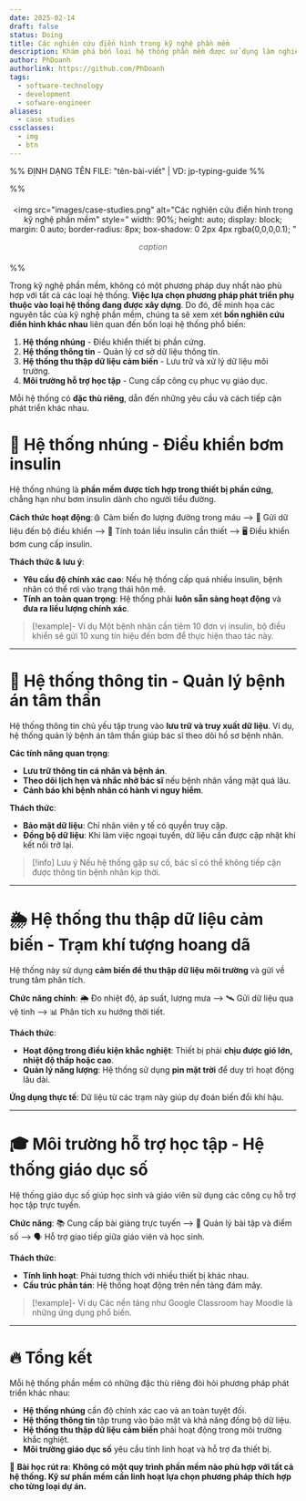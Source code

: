 ```yaml
---
date: 2025-02-14
draft: false
status: Doing
title: Các nghiên cứu điển hình trong kỹ nghệ phần mềm
description: Khám phá bốn loại hệ thống phần mềm được sử dụng làm nghiên cứu điển hình trong kỹ nghệ phần mềm. Mỗi loại mang đến những thách thức và bài học thực tiễn quan trọng.
author: PhDoanh
authorlink: https://github.com/PhDoanh
tags:
  - software-technology
  - development
  - sofware-engineer
aliases:
  - case studies
cssclasses:
  - img
  - btn
---
```

%% ĐỊNH DẠNG TÊN FILE: "tên-bài-viết" | VD: jp-typing-guide %%

%% <figure style="text-align: center; margin: 20px auto;">
  <img 
    src="images/case-studies.png"
    alt="Các nghiên cứu điển hình trong kỹ nghệ phần mềm" 
    style="
      width: 90%;
      height: auto;
      display: block;
      margin: 0 auto;
      border-radius: 8px;
      box-shadow: 0 2px 4px rgba(0,0,0,0.1);
    "
  >
  <figcaption style="
    font-style: italic;
    color: #666;
    margin-top: 10px;
    font-size: 1em;
    padding: 0 10px;
  ">
    <em>caption</em>
  </figcaption>
</figure> %%

Trong kỹ nghệ phần mềm, không có một phương pháp duy nhất nào phù hợp với tất cả các loại hệ thống. **Việc lựa chọn phương pháp phát triển phụ thuộc vào loại hệ thống đang được xây dựng**. Do đó, để minh họa các nguyên tắc của kỹ nghệ phần mềm, chúng ta sẽ xem xét **bốn nghiên cứu điển hình khác nhau** liên quan đến bốn loại hệ thống phổ biến:

1. **Hệ thống nhúng** - Điều khiển thiết bị phần cứng.
2. **Hệ thống thông tin** - Quản lý cơ sở dữ liệu thông tin.
3. **Hệ thống thu thập dữ liệu cảm biến** - Lưu trữ và xử lý dữ liệu môi trường.
4. **Môi trường hỗ trợ học tập** - Cung cấp công cụ phục vụ giáo dục.

Mỗi hệ thống có **đặc thù riêng**, dẫn đến những yêu cầu và cách tiếp cận phát triển khác nhau.

# 💉 Hệ thống nhúng - Điều khiển bơm insulin

Hệ thống nhúng là **phần mềm được tích hợp trong thiết bị phần cứng**, chẳng hạn như bơm insulin dành cho người tiểu đường.

**Cách thức hoạt động**:🩸 Cảm biến đo lượng đường trong máu ⟶ 📡 Gửi dữ liệu đến bộ điều khiển ⟶ 💉 Tính toán liều insulin cần thiết ⟶ 🖥️ Điều khiển bơm cung cấp insulin.

**Thách thức & lưu ý**:
- **Yêu cầu độ chính xác cao**: Nếu hệ thống cấp quá nhiều insulin, bệnh nhân có thể rơi vào trạng thái hôn mê.
- **Tính an toàn quan trọng**: Hệ thống phải **luôn sẵn sàng hoạt động** và **đưa ra liều lượng chính xác**.

> [!example]- Ví dụ
> Một bệnh nhân cần tiêm 10 đơn vị insulin, bộ điều khiển sẽ gửi 10 xung tín hiệu đến bơm để thực hiện thao tác này.

---

# 🏥 Hệ thống thông tin - Quản lý bệnh án tâm thần

Hệ thống thông tin chủ yếu tập trung vào **lưu trữ và truy xuất dữ liệu**. Ví dụ, hệ thống quản lý bệnh án tâm thần giúp bác sĩ theo dõi hồ sơ bệnh nhân.

**Các tính năng quan trọng**:
- **Lưu trữ thông tin cá nhân và bệnh án**.
- **Theo dõi lịch hẹn và nhắc nhở bác sĩ** nếu bệnh nhân vắng mặt quá lâu.
- **Cảnh báo khi bệnh nhân có hành vi nguy hiểm**.

**Thách thức**:
- **Bảo mật dữ liệu**: Chỉ nhân viên y tế có quyền truy cập.
- **Đồng bộ dữ liệu**: Khi làm việc ngoại tuyến, dữ liệu cần được cập nhật khi kết nối trở lại.

> [!info] Lưu ý
> Nếu hệ thống gặp sự cố, bác sĩ có thể không tiếp cận được thông tin bệnh nhân kịp thời.

---

# 🌦️ Hệ thống thu thập dữ liệu cảm biến - Trạm khí tượng hoang dã

Hệ thống này sử dụng **cảm biến để thu thập dữ liệu môi trường** và gửi về trung tâm phân tích.

**Chức năng chính**: 🌦 Đo nhiệt độ, áp suất, lượng mưa ⟶ 🛰 Gửi dữ liệu qua vệ tinh ⟶ 📊 Phân tích xu hướng thời tiết.

**Thách thức**:
- **Hoạt động trong điều kiện khắc nghiệt**: Thiết bị phải **chịu được gió lớn, nhiệt độ thấp hoặc cao**.
- **Quản lý năng lượng**: Hệ thống sử dụng **pin mặt trời** để duy trì hoạt động lâu dài.

**Ứng dụng thực tế**: Dữ liệu từ các trạm này giúp dự đoán biến đổi khí hậu.

---

# 🎓 Môi trường hỗ trợ học tập - Hệ thống giáo dục số

Hệ thống giáo dục số giúp học sinh và giáo viên sử dụng các công cụ hỗ trợ học tập trực tuyến.

**Chức năng**: 📚 Cung cấp bài giảng trực tuyến ⟶ 📑 Quản lý bài tập và điểm số ⟶ 🗣 Hỗ trợ giao tiếp giữa giáo viên và học sinh.

**Thách thức**:
- **Tính linh hoạt**: Phải tương thích với nhiều thiết bị khác nhau.
- **Cấu trúc phân tán**: Hệ thống hoạt động trên nền tảng đám mây.

> [!example]- Ví dụ
> Các nền tảng như Google Classroom hay Moodle là những ứng dụng phổ biến.

---

# 🔥 Tổng kết

Mỗi hệ thống phần mềm có những đặc thù riêng đòi hỏi phương pháp phát triển khác nhau:

- **Hệ thống nhúng** cần độ chính xác cao và an toàn tuyệt đối.
- **Hệ thống thông tin** tập trung vào bảo mật và khả năng đồng bộ dữ liệu.
- **Hệ thống thu thập dữ liệu cảm biến** phải hoạt động trong môi trường khắc nghiệt.
- **Môi trường giáo dục số** yêu cầu tính linh hoạt và hỗ trợ đa thiết bị.

📌 **Bài học rút ra**: **Không có một quy trình phần mềm nào phù hợp với tất cả hệ thống. Kỹ sư phần mềm cần linh hoạt lựa chọn phương pháp thích hợp cho từng loại dự án.**
